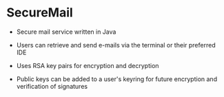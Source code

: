 # SecureMail
- Secure mail service written in Java 

- Users can retrieve and send e-mails via the terminal or their preferred IDE

- Uses RSA key pairs for encryption and decryption

- Public keys can be added to a user's keyring for future encryption and verification of signatures
